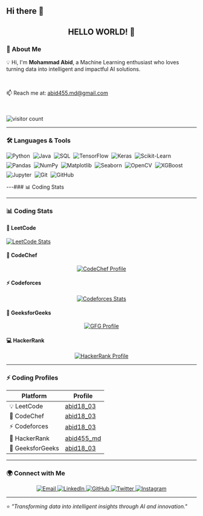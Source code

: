 ## Hi there 👋

<!--
**Abid1803/Abid1803** is a ✨ _special_ ✨ repository because its `README.md` (this file) appears on your GitHub profile.

Here are some ideas to get you started:

- 🔭 I’m currently working on ...
- 🌱 I’m currently learning ...
- 👯 I’m looking to collaborate on ...
- 🤔 I’m looking for help with ...
- 💬 Ask me about ...
- 📫 How to reach me: ...
- 😄 Pronouns: ...
- ⚡ Fun fact: ...
-->
<h2 align="center">HELLO WORLD! 👋</h2>

### 🧠 About Me
💡 Hi, I'm **Mohammad Abid**, a Machine Learning enthusiast who loves turning data into intelligent and impactful AI solutions.

<br>

📫 Reach me at: [abid455.md@gmail.com](mailto:abid455.md@gmail.com)

<br>
<p align="left">
  <img src="https://komarev.com/ghpvc/?username=abid18-03&style=flat-square&color=blue" alt="visitor count"/>
</p>

---

### 🛠️ Languages & Tools

<p align="center" style="display:flex; flex-wrap: wrap; gap: 8px;">
  <img src="https://img.shields.io/badge/Python-3776AB?style=for-the-badge&logo=python&logoColor=white" alt="Python" />
  <img src="https://img.shields.io/badge/Java-ED8B00?style=for-the-badge&logo=java&logoColor=white" alt="Java" />
  <img src="https://img.shields.io/badge/SQL-336791?style=for-the-badge&logo=postgresql&logoColor=white" alt="SQL" />
  <img src="https://img.shields.io/badge/TensorFlow-FF6F00?style=for-the-badge&logo=tensorflow&logoColor=white" alt="TensorFlow" />
  <img src="https://img.shields.io/badge/Keras-D00000?style=for-the-badge&logo=keras&logoColor=white" alt="Keras" />
  <img src="https://img.shields.io/badge/Scikit--Learn-F7931E?style=for-the-badge&logo=scikit-learn&logoColor=white" alt="Scikit-Learn" />
  <img src="https://img.shields.io/badge/Pandas-150458?style=for-the-badge&logo=pandas&logoColor=white" alt="Pandas" />
  <img src="https://img.shields.io/badge/Numpy-013243?style=for-the-badge&logo=numpy&logoColor=white" alt="NumPy" />
  <img src="https://img.shields.io/badge/Matplotlib-11557C?style=for-the-badge&logo=matplotlib&logoColor=white" alt="Matplotlib" />
  <img src="https://img.shields.io/badge/Seaborn-76B900?style=for-the-badge" alt="Seaborn" />
  <img src="https://img.shields.io/badge/OpenCV-27338E?style=for-the-badge&logo=opencv&logoColor=white" alt="OpenCV" />
  <img src="https://img.shields.io/badge/XGBoost-FF8000?style=for-the-badge" alt="XGBoost" />
  <img src="https://img.shields.io/badge/Jupyter-F37626?style=for-the-badge&logo=jupyter&logoColor=white" alt="Jupyter" />
  <img src="https://img.shields.io/badge/Git-F05032?style=for-the-badge&logo=git&logoColor=white" alt="Git" />
  <img src="https://img.shields.io/badge/GitHub-100000?style=for-the-badge&logo=github&logoColor=white" alt="GitHub" />
</p>

---### 📊 Coding Stats

---

### 📊 Coding Stats

#### 🧩 LeetCode
[![LeetCode Stats](https://leetcard.jacoblin.cool/abid18_03?theme=dark&font=baloo&ext=contest)](https://leetcode.com/abid18_03)

#### 🍴 CodeChef
<p align="center">
  <a href="https://www.codechef.com/users/abid18_03" target="_blank">
    <img src="https://img.shields.io/badge/CodeChef-abid18__03-bronze?style=for-the-badge&logo=codechef&logoColor=white&color=BB803F" alt="CodeChef Profile"/>
  </a>
</p>

#### ⚡ Codeforces
<p align="center">
  <a href="https://codeforces.com/profile/abid18_03" target="_blank">
    <img src="https://codeforces-readme-stats.vercel.app/api/card?username=abid18_03&theme=tokyonight" alt="Codeforces Stats"/>
  </a>
</p>

#### 🧠 GeeksforGeeks
<p align="center">
  <a href="https://auth.geeksforgeeks.org/user/abid18_03/practice/" target="_blank">
    <img src="https://img.shields.io/badge/GeeksforGeeks-abid18__03-0F9D58?style=for-the-badge&logo=geeksforgeeks&logoColor=white" alt="GFG Profile"/>
  </a>
</p>

#### 💻 HackerRank
<p align="center">
  <a href="https://www.hackerrank.com/abid455_md" target="_blank">
    <img src="https://img.shields.io/badge/HackerRank-abid455__md-2EC866?style=for-the-badge&logo=hackerrank&logoColor=white" alt="HackerRank Profile"/>
  </a>
</p>

---

### ⚡ Coding Profiles

| Platform | Profile |
|-----------|----------|
| 💡 LeetCode | [abid18_03](https://leetcode.com/abid18_03/) |
| 🍴 CodeChef | [abid18_03](https://www.codechef.com/users/abid18_03) |
| ⚡ Codeforces | [abid18_03](https://codeforces.com/profile/abid18_03) |
| 🧠 HackerRank | [abid455_md](https://www.hackerrank.com/abid455_md) |
| 🧩 GeeksforGeeks | [abid18_03](https://auth.geeksforgeeks.org/user/abid18_03) |

---

### 🌍 Connect with Me

<p align="center">
  <a href="mailto:abid455.md@gmail.com" target="_blank">
    <img src="https://img.shields.io/badge/Email-D14836?style=for-the-badge&logo=gmail&logoColor=white" alt="Email" />
  </a>

  <a href="https://www.linkedin.com/in/abid18_03" target="_blank">
    <img src="https://img.shields.io/badge/LinkedIn-0077B5?style=for-the-badge&logo=linkedin&logoColor=white" alt="LinkedIn" />
  </a>

  <a href="https://github.com/abid18-03" target="_blank">
    <img src="https://img.shields.io/badge/GitHub-100000?style=for-the-badge&logo=github&logoColor=white" alt="GitHub" />
  </a>

  <a href="https://x.com/Abid_18Mar" target="_blank">
    <img src="https://img.shields.io/badge/Twitter-1DA1F2?style=for-the-badge&logo=twitter&logoColor=white" alt="Twitter" />
  </a>
  
  <a href="https://www.instagram.com/abid18_03/" target="_blank">
    <img src="https://img.shields.io/badge/Instagram-E4405F?style=for-the-badge&logo=instagram&logoColor=white" alt="Instagram" />
  </a>
  
</p>

---

⭐ *"Transforming data into intelligent insights through AI and innovation."*
